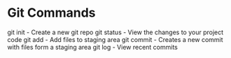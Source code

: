 # Git Commands

git init - Create a new git repo
git status - View the changes to your project code
git add - Add files to staging area
git commit - Creates a new commit with files form a staging area
git log - View recent commits
